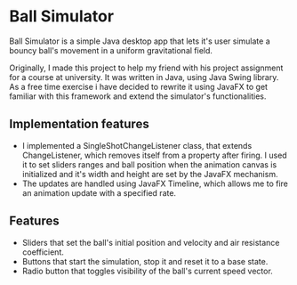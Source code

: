 
# Ball Simulator

Ball Simulator is a simple Java desktop app that lets it's user simulate a bouncy ball's movement in a uniform gravitational field.

Originally, I made this project to help my friend with his project assignment for a course at university. It was written in Java, using Java Swing library. As a free time exercise i have decided to rewrite it using JavaFX to get familiar with this framework and extend the simulator's functionalities. 

## Implementation features
- I implemented a SingleShotChangeListener class, that extends ChangeListener, which removes itself from a property after firing. I used it to set sliders ranges and ball position when the animation canvas is initialized and it's width and height are set by the JavaFX mechanism.
- The updates are handled using JavaFX Timeline, which allows me to fire an animation update with a specified rate.

## Features

- Sliders that set the ball's initial position and velocity and air resistance coefficient.
- Buttons that start the simulation, stop it and reset it to a base state.
- Radio button that toggles visibility of the ball's current speed vector. 
